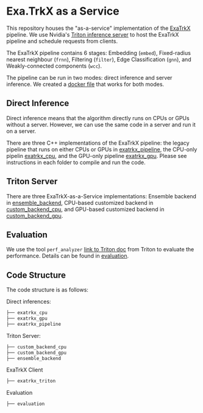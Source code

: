 # Exa.TrkX as a Service

This repository houses the "as-a-service" implementation of the [ExaTrkX](https://arxiv.org/abs/2103.06995) pipeline. We use Nvidia's [Triton inference server](https://github.com/triton-inference-server) to host the ExaTrkX pipeline and schedule requests from clients.

The ExaTrkX pipeline contains 6 stages: Embedding (`embed`), Fixed-radius nearest neighbour (`frnn`), Filtering (`filter`), 
Edge Classification (`gnn`), and Weakly-connected components (`wcc`). 

The pipeline can be run in two modes: direct inference and server inference. We created a [docker file](Dockerfile) that works for both modes.

## Direct Inference
Direct inference means that the algorithm directly runs on CPUs or GPUs without a server. However, we can use the same code in a server and run it on a server.

There are three C++ implementations of the ExaTrkX pipeline: the legacy pipeline that runs on either CPUs or GPUs in [exatrkx_pipeline](exatrkx_pipeline),
the CPU-only pipelin [exatrkx_cpu](exatrkx_cpu), and the GPU-only pipeline [exatrkx_gpu](exatrkx_gpu). Please see instructions in each folder to compile and run the code.

## Triton Server

There are three ExaTrkX-as-a-Service implementations: Ensemble backend in [ensemble_backend](ensemble_backend),
CPU-based customized backend in [custom_backend_cpu](custom_backend_cpu),
and GPU-based customized backend in [custom_backend_gpu](custom_backend_gpu).

## Evaluation

We use the tool `perf_analyzer` [link to Triton doc](https://github.com/triton-inference-server/client/blob/main/src/c++/perf_analyzer/README.md) from Triton to evaluate the performance. Details can be found in [evaluation](evaluation).

## Code Structure

The code structure is as follows:

Direct inferences:
```bash
├── exatrkx_cpu
├── exatrkx_gpu
├── exatrkx_pipeline
```

Triton Server:
```bash
├── custom_backend_cpu
├── custom_backend_gpu
├── ensemble_backend
```

ExaTrkX Client
```bash
├── exatrkx_triton
```

Evaluation
```bash
├── evaluation
```